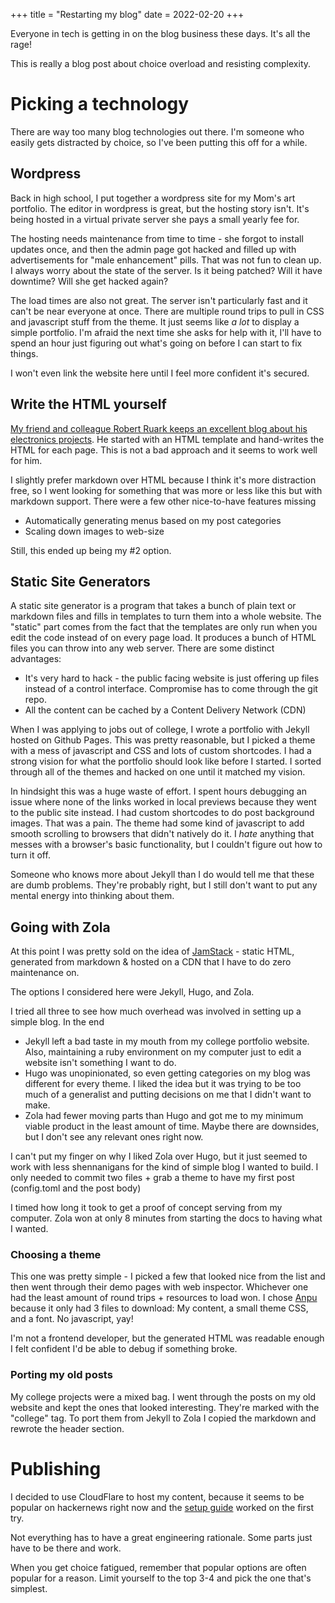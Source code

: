 +++
title = "Restarting my blog"
date = 2022-02-20
+++

Everyone in tech is getting in on the blog business these days. It's all the rage!

This is really a blog post about choice overload and resisting complexity.

# Picking a technology

There are way too many blog technologies out there. I'm someone who easily gets distracted by choice, so I've been putting this off for a while.

## Wordpress

Back in high school, I put together a wordpress site for my Mom's art portfolio. The editor in wordpress is great, but the hosting story isn't. It's being hosted in a virtual private server she pays a small yearly fee for.

The hosting needs maintenance from time to time - she forgot to install updates once, and then the admin page got hacked and filled up with advertisements for "male enhancement" pills. That was not fun to clean up. I always worry about the state of the server. Is it being patched? Will it have downtime? Will she get hacked again?

The load times are also not great. The server isn't particularly fast and it can't be near everyone at once. There are multiple round trips to pull in CSS and javascript stuff from the theme. It just seems like *a lot* to display a simple portfolio. I'm afraid the next time she asks for help with it, I'll have to spend an hour just figuring out what's going on before I can start to fix things.

I won't even link the website here until I feel more confident it's secured.

## Write the HTML yourself

[My friend and colleague Robert Ruark keeps an excellent blog about his electronics projects](http://robruark.com/). He started with an HTML template and hand-writes the HTML for each page. This is not a bad approach and it seems to work well for him. 

I slightly prefer markdown over HTML because I think it's more distraction free, so I went looking for something that was more or less like this but with markdown support. There were a few other nice-to-have features missing
* Automatically generating menus based on my post categories
* Scaling down images to web-size

Still, this ended up being my #2 option.

## Static Site Generators

A static site generator is a program that takes a bunch of plain text or markdown files and fills in templates to turn them into a whole website. The "static" part comes from the fact that the templates are only run when you edit the code instead of on every page load. It produces a bunch of HTML files you can throw into any web server. There are some distinct advantages:
* It's very hard to hack - the public facing website is just offering up files instead of a control interface. Compromise has to come through the git repo.
* All the content can be cached by a Content Delivery Network (CDN)

When I was applying to jobs out of college, I wrote a portfolio with Jekyll hosted on Github Pages. This was pretty reasonable, but I picked a theme with a mess of javascript and CSS and lots of custom shortcodes. I had a strong vision for what the portfolio should look like before I started. I sorted through all of the themes and hacked on one until it matched my vision. 

In hindsight this was a huge waste of effort. I spent hours debugging an issue where none of the links worked in local previews because they went to the public site instead. I had custom shortcodes to do post background images. That was a pain. The theme had some kind of javascript to add smooth scrolling to browsers that didn't natively do it. I *hate* anything that messes with a browser's basic functionality, but I couldn't figure out how to turn it off.

Someone who knows more about Jekyll than I do would tell me that these are dumb problems. They're probably right, but I still don't want to put any mental energy into thinking about them.

## Going with Zola

At this point I was pretty sold on the idea of [JamStack](https://jamstack.org/) - static HTML, generated from markdown & hosted on a CDN that I have to do zero maintenance on.

The options I considered here were Jekyll, Hugo, and Zola. 

I tried all three to see how much overhead was involved in setting up a simple blog. In the end
* Jekyll left a bad taste in my mouth from my college portfolio website. Also, maintaining a ruby environment on my computer just to edit a website isn't something I want to do.
* Hugo was unopinionated, so even getting categories on my blog was different for every theme. I liked the idea but it was trying to be too much of a generalist and putting decisions on me that I didn't want to make.
* Zola had fewer moving parts than Hugo and got me to my minimum viable product in the least amount of time. Maybe there are downsides, but I don't see any relevant ones right now.

I can't put my finger on why I liked Zola over Hugo, but it just seemed to work with less shennanigans for the kind of simple blog I wanted to build. I only needed to commit two files + grab a theme to have my first post (config.toml and the post body)

I timed how long it took to get a proof of concept serving from my computer. Zola won at only 8 minutes from starting the docs to having what I wanted.

### Choosing a theme

This one was pretty simple - I picked a few that looked nice from the list and then went through their demo pages with web inspector. Whichever one had the least amount of round trips + resources to load won. I chose [Anpu](https://www.getzola.org/themes/anpu/) because it only had 3 files to download: My content, a small theme CSS, and a font. No javascript, yay! 

I'm not a frontend developer, but the generated HTML was readable enough I felt confident I'd be able to debug if something broke.

### Porting my old posts

My college projects were a mixed bag. I went through the posts on my old website and kept the ones that looked interesting. They're marked with the "college" tag. To port them from Jekyll to Zola I copied the markdown and rewrote the header section.

# Publishing

I decided to use CloudFlare to host my content, because it seems to be popular on hackernews right now and the [setup guide](https://developers.cloudflare.com/pages/framework-guides/deploy-a-zola-site) worked on the first try.

Not everything has to have a great engineering rationale. Some parts just have to be there and work.

When you get choice fatigued, remember that popular options are often popular for a reason.
Limit yourself to the top 3-4 and pick the one that's simplest.